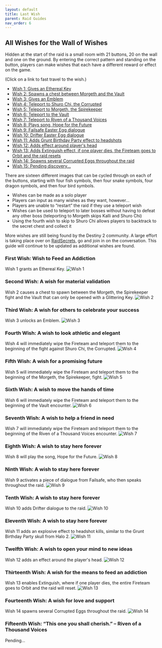 ```yaml
---
layout: default
title: Last Wish
parent: Raid Guides
nav_order: 6
---
```


## All Wishes for the Wall of Wishes
Hidden at the start of the raid is a small room with 21 buttons, 20 on the wall and one on the ground. By entering the correct pattern and standing on the button, players can make wishes that each have a different reward or effect on the game.

(Click on a link to fast travel to the wish.)
- [Wish 1: Gives an Ethereal Key](https://ghostiespook.github.io/raids/last_wish/#first-wish-wish-to-feed-an-addiction)
- [Wish 2: Spawns a chest between Morgeth and the Vault](https://ghostiespook.github.io/raids/last_wish/#second-wish-a-wish-for-material-validation)
- [Wish 3: Gives an Emblem](https://ghostiespook.github.io/raids/last_wish/#third-wish-a-wish-for-others-to-celebrate-your-success)
- [Wish 4: Teleport to Shuro Chi, the Corrupted](https://ghostiespook.github.io/raids/last_wish/#fourth-wish-a-wish-to-look-athletic-and-elegant)
- [Wish 5: Teleport to Morgeth, the Spirekeeper](https://ghostiespook.github.io/raids/last_wish/#fifth-wish-a-wish-for-a-promising-future)
- [Wish 6: Teleport to the Vault](https://ghostiespook.github.io/raids/last_wish/#fifth-wish-a-wish-for-a-promising-future)
- [Wish 7: Teleport to Riven of a Thousand Voices](https://ghostiespook.github.io/raids/last_wish/#seventh-wish-a-wish-to-help-a-friend-in-need)
- [Wish 8: Plays song, Hope for the Future](https://ghostiespook.github.io/raids/last_wish/#eighth-wish-a-wish-to-stay-here-forever)
- [Wish 9: Failsafe Easter Egg dialogue](https://ghostiespook.github.io/raids/last_wish/#ninth-wish-a-wish-to-stay-here-forever)
- [Wish 10: Drifter Easter Egg dialogue](https://ghostiespook.github.io/raids/last_wish/#tenth-wish-a-wish-to-stay-here-forever)
- [Wish 11: Adds Grunt Birthday Party effect to headshots](https://ghostiespook.github.io/raids/last_wish/#eleventh-wish-a-wish-to-stay-here-forever)
- [Wish 12: Adds effect around player's head](https://ghostiespook.github.io/raids/last_wish/#twelfth-wish-a-wish-to-open-your-mind-to-new-ideas)
- [Wish 13: Adds Extinguish effect, if one player dies, the Fireteam goes to Orbit and the raid resets](https://ghostiespook.github.io/raids/last_wish/#thirteenth-wish-a-wish-for-the-means-to-feed-an-addiction)
- [Wish 14: Spawns several Corrupted Eggs throughout the raid](https://ghostiespook.github.io/raids/last_wish/#fourteenth-wish-a-wish-for-love-and-support)
- [Wish 15: Pending discovery...](https://ghostiespook.github.io/raids/last_wish/#fifteenth-wish-this-one-you-shall-cherish--riven-of-a-thousand-voices)

There are sixteen different images that can be cycled through on each of the buttons, starting with four fish symbols, then four snake symbols, four dragon symbols, and then four bird symbols.

* Wishes can be made as a solo player
* Players can input as many wishes as they want, however…
* Players are unable to “restart” the raid if they use a teleport wish
* Wishes can be used to teleport to later bosses without having to defeat any other boss (teleporting to Morgeth skips Kalli and Shuro Chi)
* Using the fourth wish to skip to Shuro Chi allows players to backtrack to the secret chest and collect it

More wishes are still being found by the Destiny 2 community. A large effort is taking place over on [RaidSecrets,](https://www.reddit.com/r/raidsecrets/) go and join in on the conversation. This guide will continue to be updated as additional wishes are found.

### First Wish: Wish to Feed an Addiction

Wish 1 grants an Ethereal Key.
![Wish 1](/assets/img/wish_1.png)

### Second Wish: A wish for material validation

Wish 2 causes a chest to spawn between the Morgeth, the Spirekeeper fight and the Vault that can only be opened with a Glittering Key.
![Wish 2](/assets/img/wish_2.png)

### Third Wish: A wish for others to celebrate your success

Wish 3 unlocks an Emblem.
![Wish 3](/assets/img/wish_3.png)

### Fourth Wish: A wish to look athletic and elegant

Wish 4 will immediately wipe the Fireteam and teleport them to the beginning of the fight against Shuro Chi, the Corrupted.
![Wish 4](/assets/img/wish_4.png)

### Fifth Wish: A wish for a promising future

Wish 5 will immediately wipe the Fireteam and teleport them to the beginning of the Morgeth, the Spirekeeper, fight.
![Wish 5](/assets/img/wish_5.png)

### Sixth Wish: A wish to move the hands of time

Wish 6 will immediately wipe the Fireteam and teleport them to the beginning of the Vault encounter.
![Wish 6](/assets/img/wish_6.png)

### Seventh Wish: A wish to help a friend in need

Wish 7 will immediately wipe the Fireteam and teleport them to the beginning of the Riven of a Thousand Voices encounter.
![Wish 7](/assets/img/wish_7.png)

### Eighth Wish: A wish to stay here forever

Wish 8 will play the song, Hope for the Future.
![Wish 8](/assets/img/wish_8.png)

### Ninth Wish: A wish to stay here forever

Wish 9 activates a piece of dialogue from Failsafe, who then speaks throughout the raid.
![Wish 9](/assets/img/wish_9.png)

### Tenth Wish: A wish to stay here forever

Wish 10 adds Drifter dialogue to the raid.
![Wish 10](/assets/img/wish_10.png)

### Eleventh Wish: A wish to stay here forever

Wish 11 adds an explosive effect to headshot kills, similar to the Grunt Birthday Party skull from Halo 2.
![Wish 11](/assets/img/wish_11.png)
### Twelfth Wish: A wish to open your mind to new ideas

Wish 12 adds an effect around the player's head.
![Wish 12](/assets/img/wish_12.png)
### Thirteenth Wish: A wish for the means to feed an addiction

Wish 13 enables Extinguish, where if one player dies, the entire Fireteam goes to Orbit and the raid will reset.
![Wish 13](/assets/img/wish_13.png)
### Fourteenth Wish: A wish for love and support

Wish 14 spawns several Corrupted Eggs throughout the raid.
![Wish 14](/assets/img/wish_14.png)
### Fifteenth Wish: “This one you shall cherish.” – Riven of a Thousand Voices

Pending…
